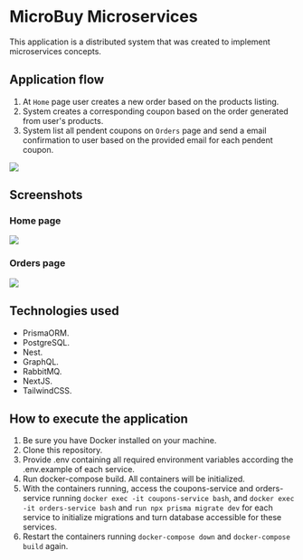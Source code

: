 # MicroBuy Microservices

This application is a distributed system that was created to implement microservices concepts.

## Application flow

1. At `Home` page user creates a new order based on the products listing.
2. System creates a corresponding coupon based on the order generated from user's products.
3. System list all pendent coupons on `Orders` page and send a email confirmation to user based on the provided email for each pendent coupon.

<img src="https://i.ibb.co/7NTz38J/Screenshot-2024-12-31-at-11-31-03.png"/>

## Screenshots

### Home page
<img src="https://i.ibb.co/0qNLWVR/Screenshot-2024-12-31-at-11-31-50.png"/>

### Orders page
<img src="https://i.ibb.co/wY0TBN7/Screenshot-2024-12-31-at-13-41-43.png"/>

## Technologies used

- PrismaORM.
- PostgreSQL.
- Nest.
- GraphQL.
- RabbitMQ.
- NextJS.
- TailwindCSS.

## How to execute the application

1. Be sure you have Docker installed on your machine.
2. Clone this repository.
3. Provide .env containing all required environment variables according the .env.example of each service.
4. Run docker-compose build. All containers will be initialized.
5. With the containers running, access the coupons-service and orders-service running `docker exec -it coupons-service bash`, and `docker exec -it orders-service bash` and `run npx prisma migrate dev` for each service to initialize migrations and turn database accessible for these services.
6. Restart the containers running `docker-compose down` and  `docker-compose build` again.
